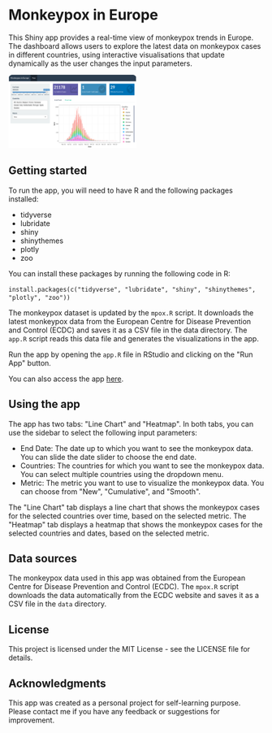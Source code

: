 # Monkeypox in Europe

This Shiny app provides a real-time view of monkeypox trends in Europe. The dashboard allows users to explore the latest data on monkeypox cases in different countries, using interactive visualisations that update dynamically as the user changes the input parameters.

<img src="thumbnail.png" width="50%" height="50%">

## Getting started

To run the app, you will need to have R and the following packages installed:

- tidyverse
- lubridate
- shiny
- shinythemes
- plotly
- zoo

You can install these packages by running the following code in R:

```
install.packages(c("tidyverse", "lubridate", "shiny", "shinythemes", "plotly", "zoo"))
```

The monkeypox dataset is updated by the `mpox.R` script. It downloads the latest monkeypox data from the European Centre for Disease Prevention and Control (ECDC) and saves it as a CSV file in the data directory. The `app.R` script reads this data file and generates the visualizations in the app.

Run the app by opening the `app.R` file in RStudio and clicking on the "Run App" button.

You can also access the app [here](https://ccyhui.shinyapps.io/mpox-shiny).

## Using the app

The app has two tabs: "Line Chart" and "Heatmap". In both tabs, you can use the sidebar to select the following input parameters:

- End Date: The date up to which you want to see the monkeypox data. You can slide the date slider to choose the end date.
- Countries: The countries for which you want to see the monkeypox data. You can select multiple countries using the dropdown menu.
- Metric: The metric you want to use to visualize the monkeypox data. You can choose from "New", "Cumulative", and "Smooth".

The "Line Chart" tab displays a line chart that shows the monkeypox cases for the selected countries over time, based on the selected metric. The "Heatmap" tab displays a heatmap that shows the monkeypox cases for the selected countries and dates, based on the selected metric.

## Data sources

The monkeypox data used in this app was obtained from the European Centre for Disease Prevention and Control (ECDC). The `mpox.R` script downloads the data automatically from the ECDC website and saves it as a CSV file in the `data` directory.

## License

This project is licensed under the MIT License - see the LICENSE file for details.

## Acknowledgments

This app was created as a personal project for self-learning purpose. Please contact me if you have any feedback or suggestions for improvement.
